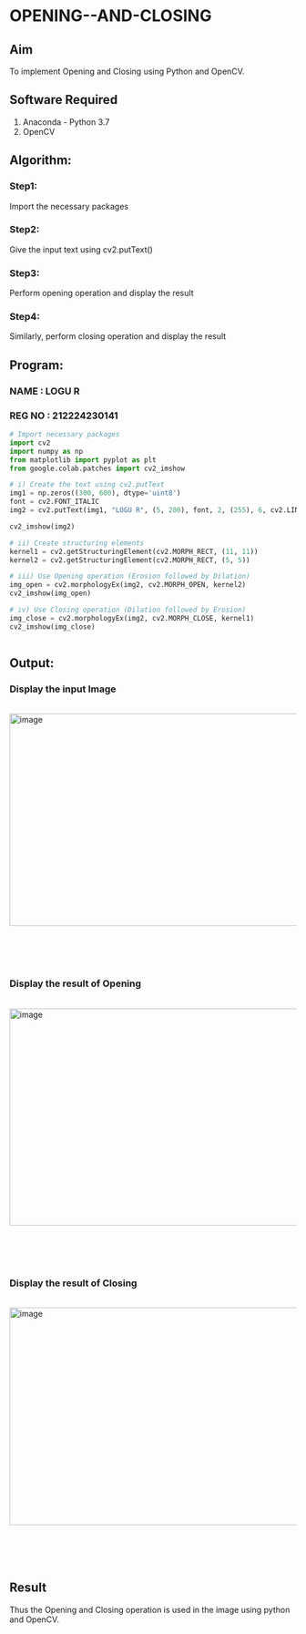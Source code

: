 # OPENING--AND-CLOSING
## Aim
To implement Opening and Closing using Python and OpenCV.

## Software Required
1. Anaconda - Python 3.7
2. OpenCV
## Algorithm:
### Step1:
Import the necessary packages

### Step2:
Give the input text using cv2.putText()

### Step3:
Perform opening operation and display the result

### Step4:
Similarly, perform closing operation and display the result

## Program:
### NAME : LOGU R
### REG NO : 212224230141
``` Python
# Import necessary packages
import cv2
import numpy as np
from matplotlib import pyplot as plt
from google.colab.patches import cv2_imshow

# i) Create the text using cv2.putText
img1 = np.zeros((300, 600), dtype='uint8')
font = cv2.FONT_ITALIC
img2 = cv2.putText(img1, "LOGU R", (5, 200), font, 2, (255), 6, cv2.LINE_AA)

cv2_imshow(img2)

# ii) Create structuring elements
kernel1 = cv2.getStructuringElement(cv2.MORPH_RECT, (11, 11))
kernel2 = cv2.getStructuringElement(cv2.MORPH_RECT, (5, 5))

# iii) Use Opening operation (Erosion followed by Dilation)
img_open = cv2.morphologyEx(img2, cv2.MORPH_OPEN, kernel2)
cv2_imshow(img_open)

# iv) Use Closing operation (Dilation followed by Erosion)
img_close = cv2.morphologyEx(img2, cv2.MORPH_CLOSE, kernel1)
cv2_imshow(img_close)



```
## Output:

### Display the input Image
<br>
<img width="641" height="373" alt="image" src="https://github.com/user-attachments/assets/39771d90-9fc4-44bb-ba7c-3241339d272e" />

<br>
<br>
<br>
<br>
<br>

### Display the result of Opening
<br>
<img width="745" height="381" alt="image" src="https://github.com/user-attachments/assets/cbc8a253-ae32-4ded-8fce-7d3923011b9f" />

<br>
<br>
<br>
<br>
<br>

### Display the result of Closing
<br>
<img width="685" height="382" alt="image" src="https://github.com/user-attachments/assets/45630120-08e8-4f7d-a0f3-5a504d33dd3c" />

<br>
<br>
<br>
<br>
<br>

## Result
Thus the Opening and Closing operation is used in the image using python and OpenCV.
